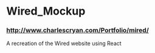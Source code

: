 # Wired_Mockup
### http://www.charlescryan.com/Portfolio/mired/
A recreation of the Wired website using React

